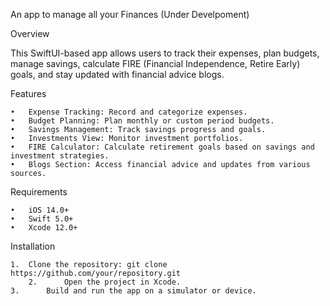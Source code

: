An app to manage all your Finances (Under Develpoment)

Overview

This SwiftUI-based app allows users to track their expenses, plan budgets, manage savings, calculate FIRE (Financial Independence, Retire Early) goals, and stay updated with financial advice blogs.

Features

	•	Expense Tracking: Record and categorize expenses.
	•	Budget Planning: Plan monthly or custom period budgets.
	•	Savings Management: Track savings progress and goals.
	•	Investments View: Monitor investment portfolios.
	•	FIRE Calculator: Calculate retirement goals based on savings and investment strategies.
	•	Blogs Section: Access financial advice and updates from various sources.


Requirements

	•	iOS 14.0+
	•	Swift 5.0+
	•	Xcode 12.0+

Installation

	1.	Clone the repository: git clone https://github.com/your/repository.git
        2.      Open the project in Xcode.
	3.      Build and run the app on a simulator or device.

 
 
